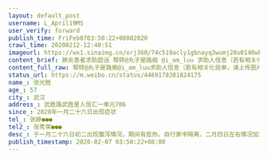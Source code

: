 ```yaml
---
layout: default_post
username: L_April19MS
user_verify: forward
publish_time: FriFeb0703:50:22+08002020
crawl_time: 20200212-12:40:51
imageurl: https://wx1.sinaimg.cn/orj360/74c519acly1gbnayq3wumj20u0140wkc.jpg,https://wx3.sinaimg.cn/orj360/74c519acly1gbnayxgfpfj20u01407ac.jpg,https://wx1.sinaimg.cn/orj360/74c519acly1gbnaz23opbj21400u00w1.jpg,https://wx1.sinaimg.cn/orj360/74c519acly1gbnazgfxjxj20u0140770.jpg,https://wx2.sinaimg.cn/orj360/74c519acly1gbnb089ybdj20u01hcdj7.jpg
content_brief: 肺炎患者求助超话 帮转@丸子是路痴 @i_am_luu 求助人信息（若有相关化验单，请上传图片）【姓名】张光胜【年龄】57【所在城市】武汉【所在小区、社区】武胜路武胜里人信汇一单元706【患病时间】2020年一月二十六日出现症状【联系方式】张婷 ●●●【其他紧急联系人】张秀荣 1355433 ...全文
content_full_raw: 帮转@丸子是路痴@i_am_luu求助人信息（若有相关化验单，请上传图片）【姓名】张光胜【年龄】57【所在城市】武汉【所在小区、社区】武胜路武胜里人信汇一单元706【患病时间】2020年一月二十六日出现症状【联系方式】张婷●●●【其他紧急联系人】张秀荣●●●【病情描述】于一月二十六日初二出现腹泻情况，期间有低热，自行家中隔离，二月四日左右情况加重，腹泻呕吐进食困难，高烧38.9，持续发烧有一周多，全身无力，二月六日在武汉市第一医院凌晨三点拍的ct，回家后自行服用双黄连口服液，还是反复发烧不退。二月六日核酸检测结果显示可疑，但是白天医生结合ct片子表示情况非常严重，可确定是确诊，需要立即住院，不然有生命危险，但目前检查的医院不能收治（武汉市第一医院），现在情况紧急，有生命危险，需要紧急帮助，目前人还在一医院，由于家中还有一位80多岁老人不能在家中进行隔离，且确诊患者老婆也是轻症感染者，情况很严重！跟所在社区联系，得到的反馈只有等待，排队，前面还有很多人，无法处理此情况，态度强硬！【最新情况】核酸确诊了阳性，目前患者呼吸急促，高热不退，全身乏力，第一时间急求硚口区定点医院急诊可以处置留观，有机会后续收治。#湖北省副省长回应武汉市民网络求助##李文亮#@小儿内分泌林医生@经视直播官方微博@山东长安网@头条新闻@头条武汉@武汉发布@蒲熠星@匪我思存@孤烟暮蝉@平安武汉@管鑫Sam@健康武汉官微@三联生活周刊
status_url: https://m.weibo.cn/status/4469178381824175
name_: 张光胜
age_: 57
city_: 武汉
address_: 武胜路武胜里人信汇一单元706
since_: 2020年一月二十六日出现症状
tel_: 张婷●●●
tel2_: 张秀荣●●●
desc_: 于一月二十六日初二出现腹泻情况，期间有低热，自行家中隔离，二月四日左右情况加重，腹泻呕吐进食困难，高烧38.9，持续发烧有一周多，全身无力，二月六日在武汉市第一医院凌晨三点拍的ct，回家后自行服用双黄连口服液，还是反复发烧不退。二月六日核酸检测结果显示可疑，但是白天医生结合ct片子表示情况非常严重，可确定是确诊，需要立即住院，不然有生命危险，但目前检查的医院不能收治（武汉市第一医院），现在情况紧急，有生命危险，需要紧急帮助，目前人还在一医院，由于家中还有一位80多岁老人不能在家中进行隔离，且确诊患者老婆也是轻症感染者，情况很严重！跟所在社区联系，得到的反馈只有等待，排队，前面还有很多人，无法处理此情况，态度强硬！
publish_timestamp: 2020-02-07 03:50:22+08:00
---
```

